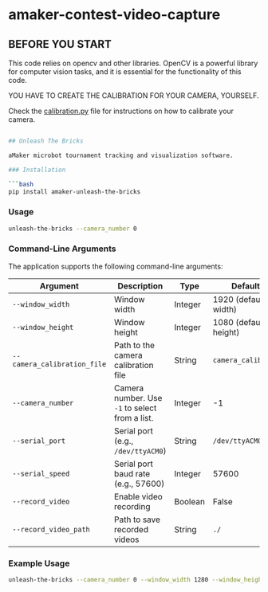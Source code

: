 # amaker-contest-video-capture
##  BEFORE YOU START

This code relies on opencv and other libraries. OpenCV is a powerful library for computer vision tasks, and it is essential for the functionality of this code. 

YOU HAVE TO CREATE THE CALIBRATION FOR YOUR CAMERA, YOURSELF.

Check the [calibration.py](amaker/calibration/calibration.py) file for instructions on how to calibrate your camera.

```bash

## Unleash The Bricks

aMaker microbot tournament tracking and visualization software.

### Installation

```bash
pip install amaker-unleash-the-bricks
```

### Usage

```bash
unleash-the-bricks --camera_number 0
```

### Command-Line Arguments

The application supports the following command-line arguments:

| Argument               | Description                                      | Type    | Default Value         |
|------------------------|--------------------------------------------------|---------|-----------------------|
| `--window_width`       | Window width                                     | Integer | 1920 (default screen width) |
| `--window_height`      | Window height                                    | Integer | 1080 (default screen height) |
| `--camera_calibration_file` | Path to the camera calibration file          | String  | `camera_calibration.npz` |
| `--camera_number`      | Camera number. Use `-1` to select from a list.   | Integer | -1                    |
| `--serial_port`        | Serial port (e.g., `/dev/ttyACM0`)               | String  | `/dev/ttyACM0`        |
| `--serial_speed`       | Serial port baud rate (e.g., 57600)              | Integer | 57600                 |
| `--record_video`       | Enable video recording                           | Boolean | False                 |
| `--record_video_path`  | Path to save recorded videos                     | String  | `./`                  |

### Example Usage

```bash
unleash-the-bricks --camera_number 0 --window_width 1280 --window_height 720 --record_video True --record_video_path ./videos/